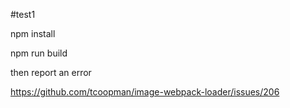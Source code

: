 #test1

npm install

npm run build

then report an error 

https://github.com/tcoopman/image-webpack-loader/issues/206
